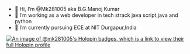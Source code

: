 - 👋 Hi, I’m @Mk281005 aka B.G.Manoj Kumar
- 👀 I’m working as a web developer in tech strack java script,java and python
- 🌱 I’m currently pursuing ECE at NIT Durgapur,India

<!---
Mk281005/Mk281005 is a ✨ special ✨ repository because its `README.md` (this file) appears on your GitHub profile.
You can click the Preview link to take a look at your changes.
--->

[![An image of @mk281005's Holopin badges, which is a link to view their full Holopin profile](https://holopin.me/mk281005)](https://holopin.io/@mk281005)
